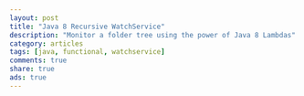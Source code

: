 ```yaml
---
layout: post
title: "Java 8 Recursive WatchService"
description: "Monitor a folder tree using the power of Java 8 Lambdas"
category: articles
tags: [java, functional, watchservice]
comments: true
share: true
ads: true
---
```


